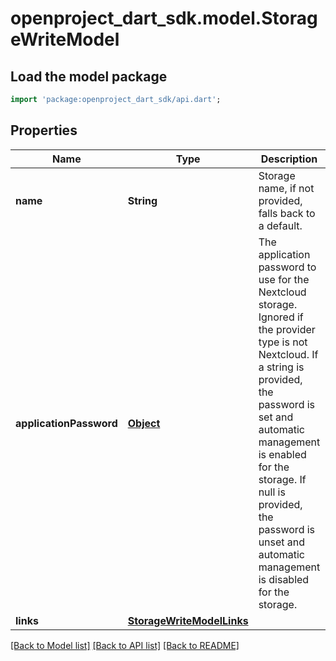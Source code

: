 # openproject_dart_sdk.model.StorageWriteModel

## Load the model package
```dart
import 'package:openproject_dart_sdk/api.dart';
```

## Properties
Name | Type | Description | Notes
------------ | ------------- | ------------- | -------------
**name** | **String** | Storage name, if not provided, falls back to a default. | [optional] 
**applicationPassword** | [**Object**](.md) | The application password to use for the Nextcloud storage. Ignored if the provider type is not Nextcloud.  If a string is provided, the password is set and automatic management is enabled for the storage. If null is provided, the password is unset and automatic management is disabled for the storage. | [optional] 
**links** | [**StorageWriteModelLinks**](StorageWriteModelLinks.md) |  | [optional] 

[[Back to Model list]](../README.md#documentation-for-models) [[Back to API list]](../README.md#documentation-for-api-endpoints) [[Back to README]](../README.md)


